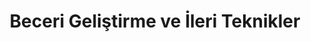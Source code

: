 ---
title: "Beceri Geliştirme ve İleri Teknikler"
description: "Temellerin ötesine geçin. Çok renkli baskı, özel malzeme kullanımı ve profesyonel yüzey işleme gibi konularda uzmanlaşın."
cover: "cat-bg-default.png" # <<< BU SATIRI EKLE!
---